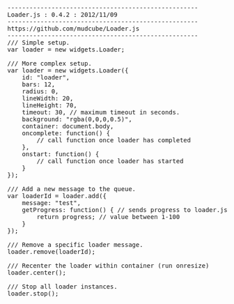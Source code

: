<pre>
----------------------------------------------------
Loader.js : 0.4.2 : 2012/11/09
----------------------------------------------------
https://github.com/mudcube/Loader.js
----------------------------------------------------
/// Simple setup.
var loader = new widgets.Loader;

/// More complex setup.
var loader = new widgets.Loader({
	id: "loader",
	bars: 12,
	radius: 0,
	lineWidth: 20,
	lineHeight: 70,
	timeout: 30, // maximum timeout in seconds.
	background: "rgba(0,0,0,0.5)",
	container: document.body,
	oncomplete: function() {
		// call function once loader has completed
	},
	onstart: function() {
		// call function once loader has started	
	}
});

/// Add a new message to the queue.
var loaderId = loader.add({
	message: "test",
	getProgress: function() { // sends progress to loader.js
		return progress; // value between 1-100
	}
});

/// Remove a specific loader message.
loader.remove(loaderId); 

/// Recenter the loader within container (run onresize)
loader.center(); 

/// Stop all loader instances.
loader.stop(); 
</pre>